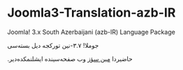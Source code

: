 # Joomla3-Translation-azb-IR
Joomla! 3.x South Azerbaijani (azb-IR) Language Package

جوملا! ۳.۷-نین تورکجه دیل بسته‌سی

حاضیردا [مین سؤز‫](https://minsoz.ir) وب صفحه‌سینده ایشلنمکده‌دیر.
